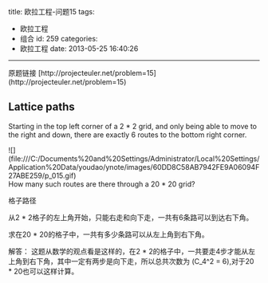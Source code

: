 title: 欧拉工程-问题15
tags:
  - 欧拉工程
  - 组合
id: 259
categories:
  - 欧拉工程
date: 2013-05-25 16:40:26
---

<div>原题链接 [http://projecteuler.net/problem=15](http://projecteuler.net/problem=15)</div>
<div>

## Lattice paths

</div>
<div>

Starting in the top left corner of a 2 * 2 grid, and only being able to move to the right and down, there are exactly 6 routes to the bottom right corner.
<div>![](file:///C:/Documents%20and%20Settings/Administrator/Local%20Settings/Application%20Data/youdao/ynote/images/60DD8C58AB7942FE9A06094F27ABE259/p_015.gif)</div>
How many such routes are there through a 20 * 20 grid?

格子路径

从2 * 2格子的左上角开始，只能右走和向下走，一共有6条路可以到达右下角。

求在20 * 20的格子中，一共有多少条路可以从左上角到右下角。

解答：
这题从数学的观点看是这样的，在2 * 2的格子中，一共要走4步才能从左上角到右下角，其中一定有两步是向下走，所以总共次数为 \(C_4^2 = 6\),对于20 * 20也可以这样计算。

</div>